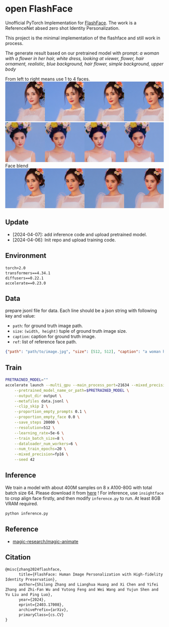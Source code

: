 # open FlashFace
Unofficial PyTorch Implementation for [FlashFace](https://arxiv.org/abs/2403.17008). The work is a ReferenceNet absed zero shot Identity Personalization.

This project is the minimal implementation of the flashface and still work in process. 

The generate result based on our pretrained model with prompt: *a woman with a flower in her hair, white dress, looking at viewer, flower, hair ornament, realistic, blue background, hair flower, simple background, upper body*

From left to right means use 1 to 4 faces.
![yangmi_4faces](asset/result_yangmi.png)
![liuyifei_4faces](asset/result_liuyifei.png)
Face blend
![blend](asset/result_blend.png)

## Update
- [2024-04-07]: add inference code and upload pretrained model.
- [2024-04-06]: Init repo and upload training code.

## Environment
```
torch>2.0
transformers==4.34.1
diffusers==0.22.1
accelerate==0.23.0
```

## Data
prepare jsonl file for data. Each line should be a json string with following key and value:
- `path`: for ground truth image path. 
- `size`: `(width, height)` tuple of ground truth image size.
- `caption`: caption for ground truth image.
- `ref`: list of reference face path.

```json
{"path": "path/to/image.jpg", "size": [512, 512], "caption": "a woman holding flowers, white dress, looking at viewer, black hair, black eyes, realistic", "ref": ["path/to/face1.jpg", "path/to/face2.jpg", "path/to/face3.jpg"]}
```

## Train
```bash
PRETRAINED_MODEL=""
accelerate launch --multi_gpu --main_process_port=21634 --mixed_precision=fp16 train.py \
    --pretrained_model_name_or_path=$PRETRAINED_MODEL \
    --output_dir output \
    --metafiles data.jsonl \
    --clip_skip 2 \
    --proportion_empty_prompts 0.1 \
    --proportion_empty_face 0.0 \
    --save_steps 20000 \
    --resolution=512 \
    --learning_rate=5e-6 \
    --train_batch_size=8 \
    --dataloader_num_workers=6 \
    --num_train_epochs=20 \
    --mixed_precision=fp16 \
    --seed 42
```

## Inference
We train a model with about 400M samples on 8 x A100-80G with total batch size 64. Please download it from [here](https://huggingface.co/IntellectGen/FlashFace) !
For inference, use `insightface` to crop align face firstly, and then modify `inference.py` to run. At least 8GB VRAM required.

```bash
python inference.py
```
## Reference
- [magic-research/magic-animate](https://github.com/magic-research/magic-animate)

## Citation
```
@misc{zhang2024flashface,
      title={FlashFace: Human Image Personalization with High-fidelity Identity Preservation}, 
      author={Shilong Zhang and Lianghua Huang and Xi Chen and Yifei Zhang and Zhi-Fan Wu and Yutong Feng and Wei Wang and Yujun Shen and Yu Liu and Ping Luo},
      year={2024},
      eprint={2403.17008},
      archivePrefix={arXiv},
      primaryClass={cs.CV}
}
```

